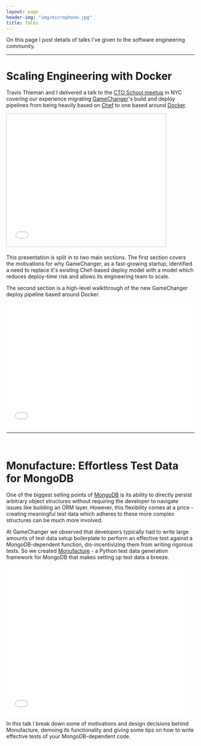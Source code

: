 ```yaml
---
layout: page
header-img: "img/microphone.jpg"
title: Talks
---
```


On this page I post details of talks I've given to the software engineering community.

************

# Scaling Engineering with Docker

Travis Thieman and I delivered a talk to the [CTO School meetup](http://www.meetup.com/ctoschool) in NYC covering our experience migrating [GameChanger](http://gc.com)'s build and deploy pipelines from being heavily based on [Chef](https://www.chef.io/) to one based around [Docker](https://www.docker.com).

<iframe src="//www.slideshare.net/slideshow/embed_code/44505333" width="425" height="355" frameborder="0" marginwidth="0" marginheight="0" scrolling="no" style="border:1px solid #CCC; border-width:1px; margin-bottom:5px; max-width: 100%;" allowfullscreen> </iframe>

This presentation is split in to two main sections. The first section covers the motivations for why GameChanger, as a fast-growing startup, identified a need to replace it's existing Chef-based deploy model with a model which reduces deploy-time risk and allows its engineering team to scale.

The second section is a high-level walkthrough of the new GameChanger deploy pipeline based around Docker.

<iframe src="//player.vimeo.com/video/119260316" width="500" height="333" frameborder="0" webkitallowfullscreen mozallowfullscreen allowfullscreen></iframe>

******************

<br/>

# Monufacture: Effortless Test Data for MongoDB
One of the biggest selling points of [MongoDB](http://www.mongodb.com) is its ability to directly persist arbitrary object structures without requiring the developer to navigate issues like building an ORM layer. However, this flexibility comes at a price - creating meaningful test data which adheres to these more complex structures can be much more involved.

At GameChanger we observed that developers typically had to write large amounts of test data setup boilerplate to perform an effective test against a MongoDB-dependent function, dis-incentivizing them from writing rigorous tests. So we created [Monufacture](http://github.com/gamechanger/monufacture) - a Python test data generation framework for MongoDB that makes setting up test data a breeze.

<iframe src="//www.slideshare.net/slideshow/embed_code/44712551" width="476" height="400" frameborder="0" marginwidth="0" marginheight="0" scrolling="no"></iframe>

In this talk I break down some of motivations and design decisions behind Monufacture, demoing its functionality and giving some tips on how to write effective tests of your MongoDB-dependent code.

